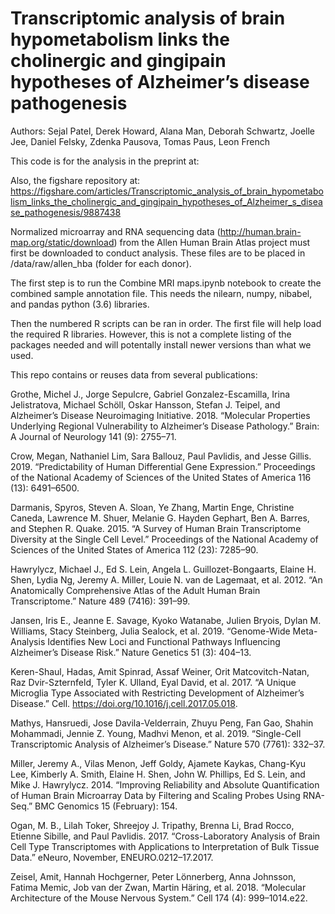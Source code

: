 # Transcriptomic analysis of brain hypometabolism links the cholinergic and gingipain hypotheses of Alzheimer’s disease pathogenesis

Authors: Sejal Patel, Derek Howard, Alana Man, Deborah Schwartz, Joelle Jee, Daniel Felsky, Zdenka Pausova, Tomas Paus, Leon French

This code is for the analysis in the preprint at:

Also, the figshare repository at:
https://figshare.com/articles/Transcriptomic_analysis_of_brain_hypometabolism_links_the_cholinergic_and_gingipain_hypotheses_of_Alzheimer_s_disease_pathogenesis/9887438

Normalized microarray and RNA sequencing data (http://human.brain-map.org/static/download) from the Allen Human Brain Atlas project must first be downloaded to conduct analysis. These files are to be placed in /data/raw/allen_hba (folder for each donor).

The first step is to run the Combine MRI maps.ipynb notebook to create the combined sample annotation file. This needs the nilearn, numpy, nibabel, and pandas python (3.6) libraries.

Then the numbered R scripts can be ran in order. The first file will help load the required R libraries. However, this is not a complete listing of the packages needed and will potentally install newer versions than what we used. 

This repo contains or reuses data from several publications:

Grothe, Michel J., Jorge Sepulcre, Gabriel Gonzalez-Escamilla, Irina Jelistratova, Michael Schöll, Oskar Hansson, Stefan J. Teipel, and Alzheimer’s Disease Neuroimaging Initiative. 2018. “Molecular Properties Underlying Regional Vulnerability to Alzheimer’s Disease Pathology.” Brain: A Journal of Neurology 141 (9): 2755–71.

Crow, Megan, Nathaniel Lim, Sara Ballouz, Paul Pavlidis, and Jesse Gillis. 2019. “Predictability of Human Differential Gene Expression.” Proceedings of the National Academy of Sciences of the United States of America 116 (13): 6491–6500.

Darmanis, Spyros, Steven A. Sloan, Ye Zhang, Martin Enge, Christine Caneda, Lawrence M. Shuer, Melanie G. Hayden Gephart, Ben A. Barres, and Stephen R. Quake. 2015. “A Survey of Human Brain Transcriptome Diversity at the Single Cell Level.” Proceedings of the National Academy of Sciences of the United States of America 112 (23): 7285–90.

Hawrylycz, Michael J., Ed S. Lein, Angela L. Guillozet-Bongaarts, Elaine H. Shen, Lydia Ng, Jeremy A. Miller, Louie N. van de Lagemaat, et al. 2012. “An Anatomically Comprehensive Atlas of the Adult Human Brain Transcriptome.” Nature 489 (7416): 391–99.

Jansen, Iris E., Jeanne E. Savage, Kyoko Watanabe, Julien Bryois, Dylan M. Williams, Stacy Steinberg, Julia Sealock, et al. 2019. “Genome-Wide Meta-Analysis Identifies New Loci and Functional Pathways Influencing Alzheimer’s Disease Risk.” Nature Genetics 51 (3): 404–13.

Keren-Shaul, Hadas, Amit Spinrad, Assaf Weiner, Orit Matcovitch-Natan, Raz Dvir-Szternfeld, Tyler K. Ulland, Eyal David, et al. 2017. “A Unique Microglia Type Associated with Restricting Development of Alzheimer’s Disease.” Cell. https://doi.org/10.1016/j.cell.2017.05.018.

Mathys, Hansruedi, Jose Davila-Velderrain, Zhuyu Peng, Fan Gao, Shahin Mohammadi, Jennie Z. Young, Madhvi Menon, et al. 2019. “Single-Cell Transcriptomic Analysis of Alzheimer’s Disease.” Nature 570 (7761): 332–37.

Miller, Jeremy A., Vilas Menon, Jeff Goldy, Ajamete Kaykas, Chang-Kyu Lee, Kimberly A. Smith, Elaine H. Shen, John W. Phillips, Ed S. Lein, and Mike J. Hawrylycz. 2014. “Improving Reliability and Absolute Quantification of Human Brain Microarray Data by Filtering and Scaling Probes Using RNA-Seq.” BMC Genomics 15 (February): 154.

Ogan, M. B., Lilah Toker, Shreejoy J. Tripathy, Brenna Li, Brad Rocco, Etienne Sibille, and Paul Pavlidis. 2017. “Cross-Laboratory Analysis of Brain Cell Type Transcriptomes with Applications to Interpretation of Bulk Tissue Data.” eNeuro, November, ENEURO.0212–17.2017.

Zeisel, Amit, Hannah Hochgerner, Peter Lönnerberg, Anna Johnsson, Fatima Memic, Job van der Zwan, Martin Häring, et al. 2018. “Molecular Architecture of the Mouse Nervous System.” Cell 174 (4): 999–1014.e22.

